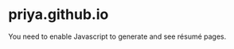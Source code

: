 # priya.github.io
<!DOCTYPE html>
<html lang="en">
<head>
  <title>GitHub R&eacute;sum&eacute;</title>
  <meta charset="utf-8" />
  <!--[if IE]>
    <script src="https://cdnjs.cloudflare.com/ajax/libs/html5shiv/3.7.0/html5shiv.min.js"></script>
  <![endif]-->
  <meta name="keywords" content="cv, resume, hResume, github, community, free, fun, nice, useful" />
  <meta name="description" content="GitHub resumes, generated by the community, for the community." />
  <link rel="stylesheet" type="text/css" href="https://cdnjs.cloudflare.com/ajax/libs/yui/2.7.0/reset-fonts-grids/reset-fonts-grids.css" media="all" />
  <link rel="stylesheet" type="text/css" href="css/resume.css" media="all" />
  <link rel="stylesheet" type="text/css" href="css/print.css" media="print" />
  <script type="text/javascript" src="https://ajax.googleapis.com/ajax/libs/jquery/2.1.4/jquery.min.js"></script>
  <script>window.jQuery || document.write('<script src="js/vendor/jquery-2.1.4.min.js"><\/script>')</script>
  <script type="text/javascript" src="https://cdnjs.cloudflare.com/ajax/libs/mustache.js/0.3.0/mustache.min.js"></script>
  <script type="text/javascript" src="js/githubresume.js"></script>

  <link rel="icon" type="image/png" href="images/favicon.png">
</head>
<body id="resume">
  <noscript>You need to enable Javascript to generate and see r&eacute;sum&eacute; pages.</noscript>
</body>
</html>
